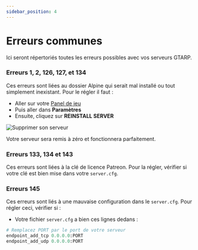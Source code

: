 ```yaml
---
sidebar_position: 4
---
```


# Erreurs communes

Ici seront répertoriés toutes les erreurs possibles avec vos serveurs GTARP.

### Erreurs 1, 2, 126, 127, et 134

Ces erreurs sont liées au dossier Alpine qui serait mal installé ou tout simplement inexistant. Pour le régler il faut :

- Aller sur votre [Panel de jeu](https://panel.exohost.fr)
- Puis aller dans **Paramètres**
- Ensuite, cliquez sur **REINSTALL SERVER**

![Supprimer son serveur](https://i.imgur.com/sdu1Z6w.png)

Votre serveur sera remis à zéro et fonctionnera parfaitement.

### Erreurs 133, 134 et 143

Ces erreurs sont liées à la clé de licence Patreon. Pour la régler, vérifier si votre clé est bien mise dans votre ``server.cfg``.

### Erreurs 145

Ces erreurs sont liés à une mauvaise configuration dans le ``server.cfg``. Pour régler ceci, vérifier si :

- Votre fichier `server.cfg` a bien ces lignes dedans :
 
```py title="server.cfg"
# Remplacez PORT par le port de votre serveur
endpoint_add_tcp 0.0.0.0:PORT
endpoint_add_udp 0.0.0.0:PORT
```
